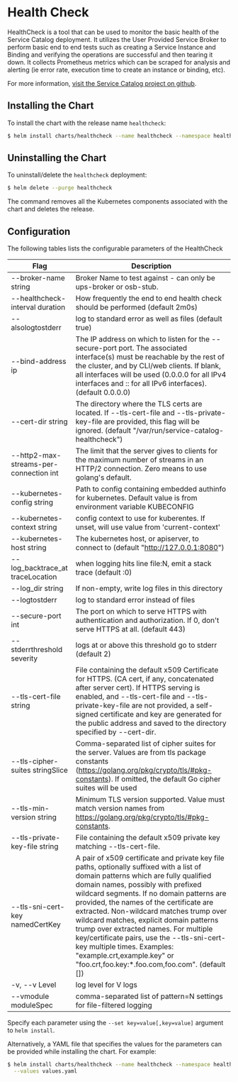 # Health Check

HealthCheck is a tool that can be used to monitor the basic health of the Service Catalog deployment.  It utilizes the User Provided Service Broker to perform basic end to end tests such as creating a Service Instance and Binding and verifying the operations are successful and then tearing it down.  It collects Prometheus metrics which can be scraped for analysis and alerting (ie error rate, execution time to create an instance or binding, etc).

For more information,
[visit the Service Catalog project on github](https://github.com/kubernetes-incubator/service-catalog).

## Installing the Chart

To install the chart with the release name `healthcheck`:

```bash
$ helm install charts/healthcheck --name healthcheck --namespace healthcheck --set imagePullPolicy=Never --set image=healthcheck:canary
```

## Uninstalling the Chart

To uninstall/delete the `healthcheck` deployment:

```bash
$ helm delete --purge healthcheck
```

The command removes all the Kubernetes components associated with the chart and
deletes the release.

## Configuration

The following tables lists the configurable parameters of the HealthCheck

Flag | Description
---- | ----
--broker-name string | Broker Name to test against - can only be ups-broker or osb-stub. | You must ensure the specified broker is deployed. (default "ups-broker")
--healthcheck-interval duration | How frequently the end to end health check should be performed (default 2m0s)
--alsologtostderr | log to standard error as well as files (default true)
--bind-address ip | The IP address on which to listen for the --secure-port port. The associated interface(s) must be reachable by the rest of the cluster, and by CLI/web clients. If blank, all interfaces will be used (0.0.0.0 for all IPv4 interfaces and :: for all IPv6 interfaces). (default 0.0.0.0)
--cert-dir string | The directory where the TLS certs are located. If --tls-cert-file and --tls-private-key-file are provided, this flag will be ignored. (default "/var/run/service-catalog-healthcheck")
--http2-max-streams-per-connection int | The limit that the server gives to clients for the maximum number of streams in an HTTP/2 connection. Zero means to use golang's default.
--kubernetes-config string | Path to config containing embedded authinfo for kubernetes. Default value is from environment variable KUBECONFIG
--kubernetes-context string | config context to use for kuberentes. If unset, will use value from 'current-context'
--kubernetes-host string | The kubernetes host, or apiserver, to connect to (default "http://127.0.0.1:8080")
--log_backtrace_at traceLocation | when logging hits line file:N, emit a stack trace (default :0)
--log_dir string | If non-empty, write log files in this directory
--logtostderr | log to standard error instead of files
--secure-port int | The port on which to serve HTTPS with authentication and authorization. If 0, don't serve HTTPS at all. (default 443)
--stderrthreshold severity | logs at or above this threshold go to stderr (default 2)
--tls-cert-file string | File containing the default x509 Certificate for HTTPS. (CA cert, if any, concatenated after server cert). If HTTPS serving is enabled, and --tls-cert-file and --tls-private-key-file are not provided, a self-signed certificate and key are generated for the public address and saved to the directory specified by --cert-dir.
--tls-cipher-suites stringSlice | Comma-separated list of cipher suites for the server. Values are from tls package constants (https://golang.org/pkg/crypto/tls/#pkg-constants). If omitted, the default Go cipher suites will be used
--tls-min-version string | Minimum TLS version supported. Value must match version names from https://golang.org/pkg/crypto/tls/#pkg-constants.
--tls-private-key-file string | File containing the default x509 private key matching --tls-cert-file.
--tls-sni-cert-key namedCertKey | A pair of x509 certificate and private key file paths, optionally suffixed with a list of domain patterns which are fully qualified domain names, possibly with prefixed wildcard segments. If no domain patterns are provided, the names of the certificate are extracted. Non-wildcard matches trump over wildcard matches, explicit domain patterns trump over extracted names. For multiple key/certificate pairs, use the --tls-sni-cert-key multiple times. Examples: "example.crt,example.key" or "foo.crt,foo.key:*.foo.com,foo.com". (default [])
-v, --v Level | log level for V logs
--vmodule moduleSpec | comma-separated list of pattern=N settings for file-filtered logging



Specify each parameter using the `--set key=value[,key=value]` argument to
`helm install`.

Alternatively, a YAML file that specifies the values for the parameters can be
provided while installing the chart. For example:

```bash
$ helm install charts/healthcheck --name healthcheck --namespace healthcheck \
  --values values.yaml
```
